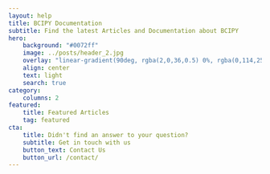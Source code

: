 ```yaml
---
layout: help
title: BCIPY Documentation
subtitle: Find the latest Articles and Documentation about BCIPY
hero:
    background: "#0072ff"
    image: ../posts/header_2.jpg
    overlay: "linear-gradient(90deg, rgba(2,0,36,0.5) 0%, rgba(0,114,255,0.5) 100%, rgba(0,212,255,0.5) 100%)"
    align: center
    text: light
    search: true
category:
    columns: 2
featured:
    title: Featured Articles
    tag: featured
cta:
    title: Didn't find an answer to your question?
    subtitle: Get in touch with us
    button_text: Contact Us   
    button_url: /contact/      
---
```

